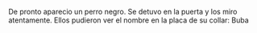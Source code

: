 De pronto aparecio un perro negro. Se detuvo en la puerta y los miro atentamente. Ellos pudieron ver el nombre 
en la placa de su collar: Buba



